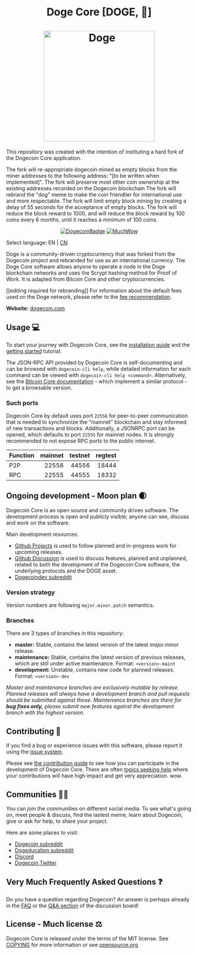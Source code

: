 <h1 align="center">
Doge Core [DOGE, 👑]
<br/><br/>
<img src="https://github.com/didlie/doge/IMG_20211209_103447.jpg" alt="Doge" width="300"/>
</h1>
This repository was created with the intention of instituting a hard fork of the Dogecoin Core application.

The fork will re-appropriate dogecoin mined as empty blocks from the miner addresses to the following address: "[to be written when implemented]".
The fork will preserve most other coin ownership at the existing addresses recorded on the Dogecoin blockchain
The fork will rebrand the "dog" meme to make the coin friendlier for international use and more respectable.
The fork will limit empty block mining by creating a delay of 55 seconds for the acceptance of empty blocks.
The fork will reduce the block reward to 1000, and will reduce the block reward by 100 coins every 6 months, until it reaches a minimum of 100 coins.
<div align="center">

[![DogecoinBadge](https://img.shields.io/badge/Doge-Coin-yellow.svg)](https://dogecoin.com)
[![MuchWow](https://img.shields.io/badge/Much-Wow-yellow.svg)](https://dogecoin.com)

</div>

Select language: EN | [CN](./README_zh_CN.md)

Doge is a community-driven cryptocurrency that was forked from the Dogecoin project and rebranded for use as an international currency. The Doge Core software allows anyone to operate a node in the Doge blockchain networks and uses the Scrypt hashing method for Proof of Work. It is adapted from Bitcoin Core and other cryptocurrencies.


[[editing required for rebranding]]
For information about the default fees used on the Doge network, please
refer to the [fee recommendation](doc/fee-recommendation.md).

**Website:** [dogecoin.com](https://dogecoin.com)

## Usage 💻

To start your journey with Dogecoin Core, see the [installation guide](INSTALL.md) and the [getting started](doc/getting-started.md) tutorial.

The JSON-RPC API provided by Dogecoin Core is self-documenting and can be browsed with `dogecoin-cli help`, while detailed information for each command can be viewed with `dogecoin-cli help <command>`. Alternatively, see the [Bitcoin Core documentation](https://developer.bitcoin.org/reference/rpc/) - which implement a similar protocol - to get a browsable version.

### Such ports

Dogecoin Core by default uses port `22556` for peer-to-peer communication that
is needed to synchronize the "mainnet" blockchain and stay informed of new
transactions and blocks. Additionally, a JSONRPC port can be opened, which
defaults to port `22555` for mainnet nodes. It is strongly recommended to not
expose RPC ports to the public internet.

| Function | mainnet | testnet | regtest |
| :------- | ------: | ------: | ------: |
| P2P      |   22556 |   44556 |   18444 |
| RPC      |   22555 |   44555 |   18332 |

## Ongoing development - Moon plan 🌒

Dogecoin Core is an open source and community driven software. The development
process is open and publicly visible; anyone can see, discuss and work on the
software.

Main development resources:

* [Github Projects](https://github.com/dogecoin/dogecoin/projects) is used to
  follow planned and in-progress work for upcoming releases.
* [Github Discussion](https://github.com/dogecoin/dogecoin/discussions) is used
  to discuss features, planned and unplanned, related to both the development of
  the Dogecoin Core software, the underlying protocols and the DOGE asset.  
* [Dogecoindev subreddit](https://www.reddit.com/r/dogecoindev/)

### Version strategy
Version numbers are following ```major.minor.patch``` semantics.

### Branches
There are 3 types of branches in this repository:

- **master:** Stable, contains the latest version of the latest *major.minor* release.
- **maintenance:** Stable, contains the latest version of previous releases, which are still under active maintenance. Format: ```<version>-maint```
- **development:** Unstable, contains new code for planned releases. Format: ```<version>-dev```

*Master and maintenance branches are exclusively mutable by release. Planned*
*releases will always have a development branch and pull requests should be*
*submitted against those. Maintenance branches are there for **bug fixes only,***
*please submit new features against the development branch with the highest version.*

## Contributing 🤝

If you find a bug or experience issues with this software, please report it
using the [issue system](https://github.com/dogecoin/dogecoin/issues/new?assignees=&labels=bug&template=bug_report.md&title=%5Bbug%5D+).

Please see [the contribution guide](CONTRIBUTING.md) to see how you can
participate in the development of Dogecoin Core. There are often
[topics seeking help](https://github.com/dogecoin/dogecoin/labels/help%20wanted)
where your contributions will have high impact and get very appreciation. wow.

## Communities 🚀🍾

You can join the communities on different social media.
To see what's going on, meet people & discuss, find the lastest meme, learn
about Dogecoin, give or ask for help, to share your project.

Here are some places to visit:

* [Dogecoin subreddit](https://www.reddit.com/r/dogecoin/)
* [Dogeducation subreddit](https://www.reddit.com/r/dogeducation/)
* [Discord](https://discord.gg/dogecoin)
* [Dogecoin Twitter](https://twitter.com/dogecoin)

## Very Much Frequently Asked Questions ❓

Do you have a question regarding Dogecoin? An answer is perhaps already in the
[FAQ](doc/FAQ.md) or the
[Q&A section](https://github.com/dogecoin/dogecoin/discussions/categories/q-a)
of the discussion board!

## License - Much license ⚖️
Dogecoin Core is released under the terms of the MIT license. See
[COPYING](COPYING) for more information or see
[opensource.org](https://opensource.org/licenses/MIT)
